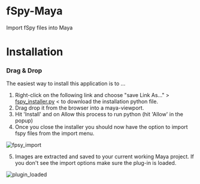 # fSpy-Maya
Import fSpy files into Maya

# Installation

### Drag & Drop

The easiest way to install this application is to ...
1. Right-click on the following link and choose "save Link As..." > [fspy_installer.py](https://raw.githubusercontent.com/Nathanieljla/fSpy-Maya/main/fspy_maya/fspy_installer.py#install) < to download the installation python file.
2. Drag drop it from the browser into a maya-viewport. 
3. Hit 'Install' and on Allow this process to run python (hit 'Allow' in the popup)
4. Once you close the installer you should now have the option to import fspy files from the import menu.

![fpsy_import](https://github.com/Nathanieljla/fSpy-Maya/assets/1466171/88f12a05-e7e5-4bf5-a271-9bad5e24568f)

5. Images are extracted and saved to your current working Maya project.  If you don't see the import options make sure the plug-in is loaded.

![plugin_loaded](https://github.com/Nathanieljla/fSpy-Maya/assets/1466171/2393ce33-2983-4a10-9ba5-83ab27952e79)
